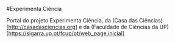 #Experimenta Ciência

Portal do projeto Experimenta Ciência, da (Casa das Ciências)[http://casadasciencias.org] e da (Faculdade de Ciências da UP)[https://sigarra.up.pt/fcup/pt/web_page.inicial]